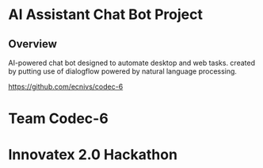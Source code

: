 # AI Assistant Chat Bot Project

## Overview

AI-powered chat bot designed to automate desktop and web tasks. created by putting use of dialogflow powered by natural language processing.

https://github.com/ecnivs/codec-6

# Team Codec-6
# Innovatex 2.0 Hackathon 
